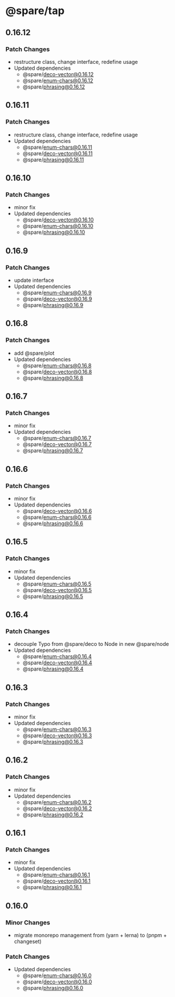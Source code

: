 # @spare/tap

## 0.16.12

### Patch Changes

- restructure class, change interface, redefine usage
- Updated dependencies
  - @spare/deco-vector@0.16.12
  - @spare/enum-chars@0.16.12
  - @spare/phrasing@0.16.12

## 0.16.11

### Patch Changes

- restructure class, change interface, redefine usage
- Updated dependencies
  - @spare/enum-chars@0.16.11
  - @spare/deco-vector@0.16.11
  - @spare/phrasing@0.16.11

## 0.16.10

### Patch Changes

- minor fix
- Updated dependencies
  - @spare/deco-vector@0.16.10
  - @spare/enum-chars@0.16.10
  - @spare/phrasing@0.16.10

## 0.16.9

### Patch Changes

- update interface
- Updated dependencies
  - @spare/enum-chars@0.16.9
  - @spare/deco-vector@0.16.9
  - @spare/phrasing@0.16.9

## 0.16.8

### Patch Changes

- add @spare/plot
- Updated dependencies
  - @spare/enum-chars@0.16.8
  - @spare/deco-vector@0.16.8
  - @spare/phrasing@0.16.8

## 0.16.7

### Patch Changes

- minor fix
- Updated dependencies
  - @spare/enum-chars@0.16.7
  - @spare/deco-vector@0.16.7
  - @spare/phrasing@0.16.7

## 0.16.6

### Patch Changes

- minor fix
- Updated dependencies
  - @spare/deco-vector@0.16.6
  - @spare/enum-chars@0.16.6
  - @spare/phrasing@0.16.6

## 0.16.5

### Patch Changes

- minor fix
- Updated dependencies
  - @spare/enum-chars@0.16.5
  - @spare/deco-vector@0.16.5
  - @spare/phrasing@0.16.5

## 0.16.4

### Patch Changes

- decouple Typo from @spare/deco to Node in new @spare/node
- Updated dependencies
  - @spare/enum-chars@0.16.4
  - @spare/deco-vector@0.16.4
  - @spare/phrasing@0.16.4

## 0.16.3

### Patch Changes

- minor fix
- Updated dependencies
  - @spare/enum-chars@0.16.3
  - @spare/deco-vector@0.16.3
  - @spare/phrasing@0.16.3

## 0.16.2

### Patch Changes

- minor fix
- Updated dependencies
  - @spare/enum-chars@0.16.2
  - @spare/deco-vector@0.16.2
  - @spare/phrasing@0.16.2

## 0.16.1

### Patch Changes

- minor fix
- Updated dependencies
  - @spare/enum-chars@0.16.1
  - @spare/deco-vector@0.16.1
  - @spare/phrasing@0.16.1

## 0.16.0

### Minor Changes

- migrate monorepo management from (yarn + lerna) to (pnpm + changeset)

### Patch Changes

- Updated dependencies
  - @spare/enum-chars@0.16.0
  - @spare/deco-vector@0.16.0
  - @spare/phrasing@0.16.0
